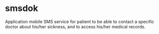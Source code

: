 smsdok
======

Application mobile SMS service for patient to be able to contact a specific doctor about his/her sickness, and to access his/her medical records.


